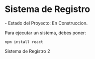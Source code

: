 <h1>Sistema de Registro</h1>
- Estado del Proyecto: En Construccion.

Para ejecutar un sistema, debes poner:

```npm install react```

Sistema de Registro 2
